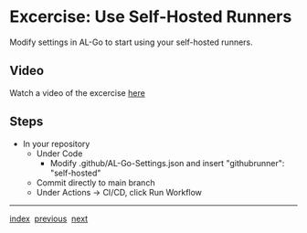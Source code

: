 # Excercise: Use Self-Hosted Runners
Modify settings in AL-Go to start using your self-hosted runners.

## Video
Watch a video of the excercise [here](https://youtu.be/8d0uN_Ii4gw)

## Steps
- In your repository
  - Under Code
    - Modify .github/AL-Go-Settings.json and insert "githubrunner":  "self-hosted"
  - Commit directly to main branch
  - Under Actions -> CI/CD, click Run Workflow

---

[index](index.md)&nbsp;&nbsp;[previous](CreateSelfHostedRunners.md)&nbsp;&nbsp;[next](x.md)